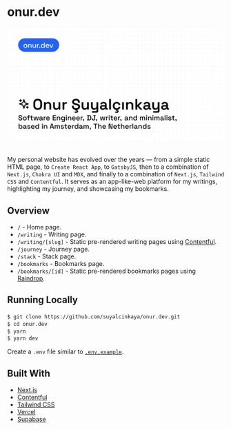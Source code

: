 # onur.dev

<img src="onurdev.png" alt="onur.dev og image" />

<br>
<br>

My personal website has evolved over the years — from a simple static HTML page, to `Create React App`, to `GatsbyJS`,
then to a combination of `Next.js`, `Chakra UI` and `MDX`, and finally to a combination of `Next.js`, `Tailwind CSS` and
`Contentful`. It serves as an app-like-web platform for my writings, highlighting my journey, and showcasing my
bookmarks.

## Overview

- `/` - Home page.
- `/writing` - Writing page.
- `/writing/[slug]` - Static pre-rendered writing pages using [Contentful](https://www.contentful.com).
- `/journey` - Journey page.
- `/stack` - Stack page.
- `/bookmarks` - Bookmarks page.
- `/bookmarks/[id]` - Static pre-rendered bookmarks pages using [Raindrop](https://raindrop.io/).

## Running Locally

```bash
$ git clone https://github.com/suyalcinkaya/onur.dev.git
$ cd onur.dev
$ yarn
$ yarn dev
```

Create a `.env` file similar to [`.env.example`](https://github.com/suyalcinkaya/onur.dev/blob/master/.env.example).

## Built With

- [Next.js](https://nextjs.org)
- [Contentful](https://www.contentful.com)
- [Tailwind CSS](https://tailwindcss.com)
- [Vercel](https://vercel.com)
- [Supabase](https://supabase.com/)
